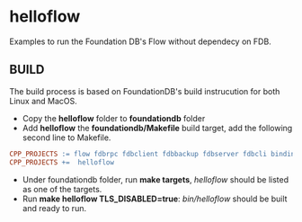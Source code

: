 # helloflow
Examples to run the Foundation DB's Flow without dependecy on FDB. 

## BUILD

The build process is based on FoundationDB's build instrucution for both Linux and MacOS.

* Copy the **helloflow** folder to **foundationdb** folder
* Add **helloflow** the **foundationdb/Makefile** build target, add the following second line to Makefile.

```makefile
CPP_PROJECTS := flow fdbrpc fdbclient fdbbackup fdbserver fdbcli bindings/c bindings/java fdbmonitor bindings/flow/tester bindings/flow
CPP_PROJECTS +=  helloflow
```
* Under foundationdb folder, run **make targets**, *helloflow* should be listed as one of the targets.
* Run **make helloflow TLS_DISABLED=true**:  *bin/helloflow* should be built and ready to run.

